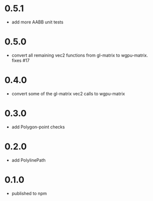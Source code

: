 # 0.5.1
* add more AABB unit tests


# 0.5.0
* convert all remaining vec2 functions from gl-matrix to wgpu-matrix. fixes #17


# 0.4.0
* convert some of the gl-matrix vec2 calls to wgpu-matrix


# 0.3.0
* add Polygon-point checks


# 0.2.0
* add PolylinePath


# 0.1.0
* published to npm
